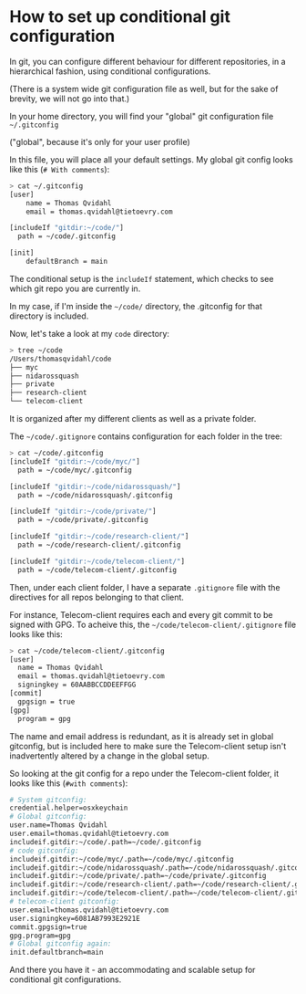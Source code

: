 # How to set up conditional git configuration

In git, you can configure different behaviour for different repositories, in a hierarchical fashion, using conditional configurations.

(There is a system wide git configuration file as well, but for the sake of brevity, we will not go into that.)

In your home directory, you will find your "global" git configuration file `~/.gitconfig`

("global", because it's only for your user profile)

In this file, you will place all your default settings. My global git config looks like this (`# With comments`):

```sh
> cat ~/.gitconfig
[user]
	name = Thomas Qvidahl
	email = thomas.qvidahl@tietoevry.com

[includeIf "gitdir:~/code/"]
  path = ~/code/.gitconfig

[init]
	defaultBranch = main
```

The conditional setup is the `includeIf` statement, which checks to see which git repo you are currently in.

In my case, if I'm inside the `~/code/` directory, the .gitconfig for that directory is included.

Now, let's take a look at my `code` directory:

```bash
> tree ~/code
/Users/thomasqvidahl/code
├── myc
├── nidarossquash
├── private
├── research-client
└── telecom-client
```

It is organized after my different clients as well as a private folder.

The `~/code/.gitignore` contains configuration for each folder in the tree:

```sh
> cat ~/code/.gitconfig
[includeIf "gitdir:~/code/myc/"]
  path = ~/code/myc/.gitconfig

[includeIf "gitdir:~/code/nidarossquash/"]
  path = ~/code/nidarossquash/.gitconfig

[includeIf "gitdir:~/code/private/"]
  path = ~/code/private/.gitconfig

[includeIf "gitdir:~/code/research-client/"]
  path = ~/code/research-client/.gitconfig

[includeIf "gitdir:~/code/telecom-client/"]
  path = ~/code/telecom-client/.gitconfig
```

Then, under each client folder, I have a separate `.gitignore` file with the directives for all repos belonging to that client.

For instance, Telecom-client requires each and every git commit to be signed with GPG. To acheive this, the `~/code/telecom-client/.gitignore` file looks like this:

```sh
> cat ~/code/telecom-client/.gitconfig
[user]
  name = Thomas Qvidahl
  email = thomas.qvidahl@tietoevry.com
  signingkey = 60AABBCCDDEEFFGG
[commit]
  gpgsign = true
[gpg]
  program = gpg
```

The name and email address is redundant, as it is already set in global gitconfig, but is included here to make sure the Telecom-client setup isn't inadvertently altered by a change in the global setup.

So looking at the git config for a repo under the Telecom-client folder, it looks like this (`#with comments`):

```bash
# System gitconfig:
credential.helper=osxkeychain
# Global gitconfig:
user.name=Thomas Qvidahl
user.email=thomas.qvidahl@tietoevry.com
includeif.gitdir:~/code/.path=~/code/.gitconfig
# code gitconfig:
includeif.gitdir:~/code/myc/.path=~/code/myc/.gitconfig
includeif.gitdir:~/code/nidarossquash/.path=~/code/nidarossquash/.gitconfig
includeif.gitdir:~/code/private/.path=~/code/private/.gitconfig
includeif.gitdir:~/code/research-client/.path=~/code/research-client/.gitconfig
includeif.gitdir:~/code/telecom-client/.path=~/code/telecom-client/.gitconfig
# telecom-client gitconfig:
user.email=thomas.qvidahl@tietoevry.com
user.signingkey=6081AB7993E2921E
commit.gpgsign=true
gpg.program=gpg
# Global gitconfig again:
init.defaultbranch=main
```

And there you have it - an accommodating and scalable setup for conditional git configurations.
